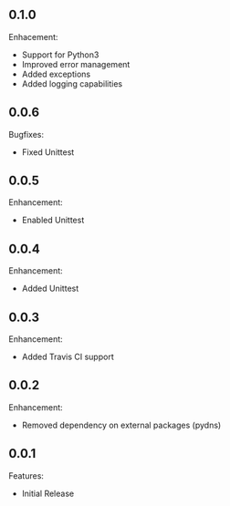## 0.1.0

Enhacement:

  - Support for Python3
  - Improved error management
  - Added exceptions
  - Added logging capabilities

## 0.0.6

Bugfixes:

  - Fixed Unittest

## 0.0.5

Enhancement:

  - Enabled Unittest


## 0.0.4

Enhancement:

  - Added Unittest


## 0.0.3

Enhancement:

  - Added Travis CI support


## 0.0.2

Enhancement:

  - Removed dependency on external packages (pydns)


## 0.0.1

Features:

  - Initial Release
